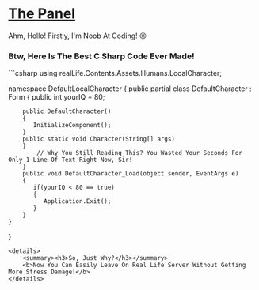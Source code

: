 # [The Panel](https://github.com/SaturnTR/Panel)
Ahm, Hello! Firstly, I'm Noob At Coding! 😐


<h3>Btw, Here Is The Best C Sharp Code Ever Made!</h3>
```csharp
using realLife.Contents.Assets.Humans.LocalCharacter;

namespace DefaultLocalCharacter
{
    public partial class DefaultCharacter : Form
    {
        public int yourIQ = 80;
        
        public DefaultCharacter()
        {
           InitializeComponent();
        }
        public static void Character(String[] args)
        }
            // Why You Still Reading This? You Wasted Your Seconds For Only 1 Line Of Text Right Now, Sir!
        }        
        public void DefaultCharacter_Load(object sender, EventArgs e)
        {
           if(yourIQ < 80 == true)
           {
              Application.Exit();
           }
        }
    }
}
```
<details>
    <summary><h3>So, Just Why?</h3></summary>
    <b>Now You Can Easily Leave On Real Life Server Without Getting More Stress Damage!</b>
</details>

